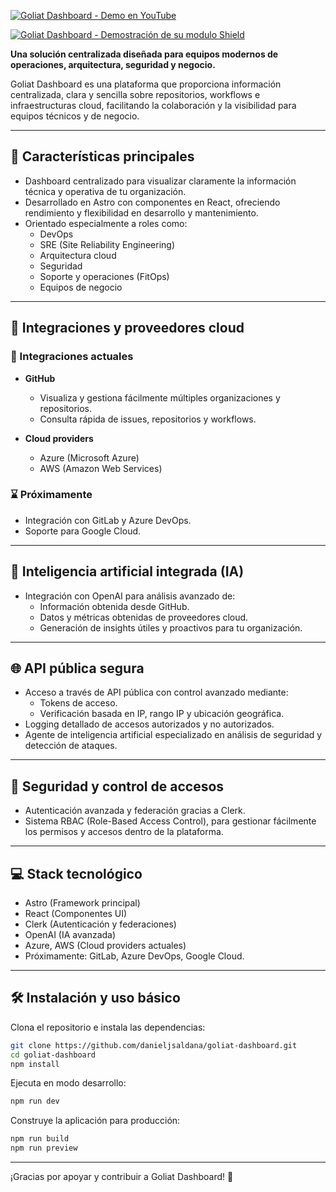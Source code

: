[![Goliat Dashboard - Demo en YouTube](https://img.youtube.com/vi/qboa7lv-618/maxresdefault.jpg)](https://www.youtube.com/watch?v=qboa7lv-618&autoplay=1)

[![Goliat Dashboard - Demostración de su modulo Shield](https://img.youtube.com/vi/IjIsR2Wu4uo/maxresdefault.jpg)](https://www.youtube.com/watch?v=IjIsR2Wu4uo)

**Una solución centralizada diseñada para equipos modernos de operaciones, arquitectura, seguridad y negocio.**

Goliat Dashboard es una plataforma que proporciona información centralizada, clara y sencilla sobre repositorios, workflows e infraestructuras cloud, facilitando la colaboración y la visibilidad para equipos técnicos y de negocio.

---

## 📌 Características principales

- Dashboard centralizado para visualizar claramente la información técnica y operativa de tu organización.
- Desarrollado en Astro con componentes en React, ofreciendo rendimiento y flexibilidad en desarrollo y mantenimiento.
- Orientado especialmente a roles como:
  - DevOps
  - SRE (Site Reliability Engineering)
  - Arquitectura cloud
  - Seguridad
  - Soporte y operaciones (FitOps)
  - Equipos de negocio
  
---

## 🔄 Integraciones y proveedores cloud

### 🔗 Integraciones actuales
- **GitHub**
  - Visualiza y gestiona fácilmente múltiples organizaciones y repositorios.
  - Consulta rápida de issues, repositorios y workflows.

- **Cloud providers**
  - Azure (Microsoft Azure)
  - AWS (Amazon Web Services)

### ⌛ Próximamente
- Integración con GitLab y Azure DevOps.
- Soporte para Google Cloud.

---

## 🧠 Inteligencia artificial integrada (IA)

- Integración con OpenAI para análisis avanzado de:
  - Información obtenida desde GitHub.
  - Datos y métricas obtenidas de proveedores cloud.
  - Generación de insights útiles y proactivos para tu organización.

---

## 🌐 API pública segura

- Acceso a través de API pública con control avanzado mediante:
  - Tokens de acceso.
  - Verificación basada en IP, rango IP y ubicación geográfica.
- Logging detallado de accesos autorizados y no autorizados.
- Agente de inteligencia artificial especializado en análisis de seguridad y detección de ataques.

---

## 🔐 Seguridad y control de accesos

- Autenticación avanzada y federación gracias a Clerk.
- Sistema RBAC (Role-Based Access Control), para gestionar fácilmente los permisos y accesos dentro de la plataforma.

---

## 💻 Stack tecnológico

- Astro (Framework principal)
- React (Componentes UI)
- Clerk (Autenticación y federaciones)
- OpenAI (IA avanzada)
- Azure, AWS (Cloud providers actuales)
- Próximamente: GitLab, Azure DevOps, Google Cloud.

---

## 🛠 Instalación y uso básico

Clona el repositorio e instala las dependencias:

```bash
git clone https://github.com/danieljsaldana/goliat-dashboard.git
cd goliat-dashboard
npm install
```

Ejecuta en modo desarrollo:

```bash
npm run dev
```

Construye la aplicación para producción:

```bash
npm run build
npm run preview
```

---

¡Gracias por apoyar y contribuir a Goliat Dashboard! 🎉